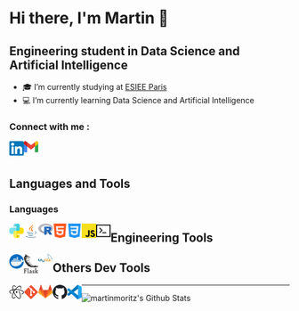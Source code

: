 # Hi there, I'm Martin 👋

## Engineering student in Data Science and Artificial Intelligence

- :mortar_board: I’m currently studying at [ESIEE Paris](https://www.esiee.fr/)
- :computer: I’m currently learning Data Science and Artificial Intelligence

### Connect with me :

[<img align="left" alt="martin.moritz | LinkedIn" width="26px" src="img/linkedin.svg" />][linkedin]
<a href="mailto:moritzmartin.pro@gmail.com?subject=[GitHub]%20Contact"><img align="left" alt="martin.moritz | Gmail" width="26px" src="img/gmail.svg" /></a>
<br />
<br />

## Languages and Tools

### Languages

[<img align="left" alt="Python" width="26px" src="img/python.svg" />][python]
[<img align="left" alt="Java" width="26px" src="img/java.png" />][java]
[<img align="left" alt="R" width="26px" src="img/Rlogo.svg" />][R]
[<img align="left" alt="HTML5" width="26px" src="img/html5.svg" />][html]
[<img align="left" alt="CSS3" width="26px" src="img/css.svg" />][css]
[<img align="left" alt="JavaScript" width="26px" src="img/javascript.svg" />][js]
[<img align="left" alt="BASH" width="26px" src="img/bash.svg" />][bash]

## Engineering Tools

[<img align="left" alt="Docker" width="26px" src="img/docker.svg" />][docker]
[<img align="left" alt="Flask" width="26px" src="img/flask.svg" />][flask]
[<img align="left" alt="MySQL" width="26px" src="img/MySQL.svg" />][mysql]

## Others Dev Tools

[<img align="left" alt="Atom" width="26px" src="img/atom.svg" />][atom]
[<img align="left" alt="Git" width="26px" src="img/git.svg" />][git]
[<img align="left" alt="GitLab" width="26px" src="img/gitlab.svg" />][gitlab]
[<img align="left" alt="GitHub" width="26px" src="img/github.svg" />][github]
[<img align="left" alt="VisualStudioCode" width="26px" src="img/visual_studio_code.svg" />][visualstudiocode]

---

<img align="left" alt="martinmoritz's Github Stats" src="https://github-readme-stats.vercel.app/api?username=Martin-Moritz&show_icons=true&hide_border=true&count_private=true&show_icons=true&theme=dark" />

[linkedin]: https://www.linkedin.com/in/martin-moritz-1944731b1/
[python]: https://en.wikipedia.org/wiki/Python_(programming_language)
[java]: https://en.wikipedia.org/wiki/Java
[R]: https://en.wikipedia.org/wiki/R_(programming_language)
[html]: https://en.wikipedia.org/wiki/HTML
[css]: https://en.wikipedia.org/wiki/CSS
[js]: https://en.wikipedia.org/wiki/JavaScript
[bash]: https://en.wikipedia.org/wiki/Bash_(Unix_shell)
[flask]: https://en.wikipedia.org/wiki/Flask_(web_framework)
[atom]: https://en.wikipedia.org/wiki/Atom_(text_editor)
[git]: https://en.wikipedia.org/wiki/Git
[gitlab]: https://en.wikipedia.org/wiki/GitLab
[github]: https://en.wikipedia.org/wiki/GitHub
[docker]: https://en.wikipedia.org/wiki/Docker_(software)
[mysql]: https://en.wikipedia.org/wiki/MySQL
[visualstudiocode]: https://en.wikipedia.org/wiki/Visual_Studio_Code
